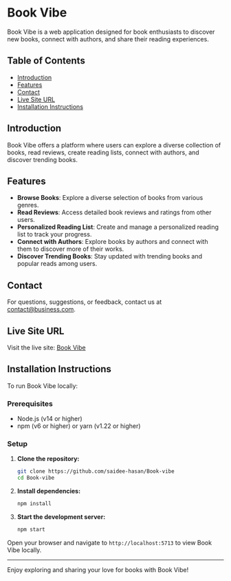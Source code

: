 # Book Vibe

Book Vibe is a web application designed for book enthusiasts to discover new books, connect with authors, and share their reading experiences.

## Table of Contents
* [Introduction](#introduction)
* [Features](#features)
* [Contact](#contact)
* [Live Site URL](#live-site-url)
* [Installation Instructions](#installation-instructions)

## Introduction

Book Vibe offers a platform where users can explore a diverse collection of books, read reviews, create reading lists, connect with authors, and discover trending books.

## Features

- **Browse Books**: Explore a diverse selection of books from various genres.
- **Read Reviews**: Access detailed book reviews and ratings from other users.
- **Personalized Reading List**: Create and manage a personalized reading list to track your progress.
- **Connect with Authors**: Explore books by authors and connect with them to discover more of their works.
- **Discover Trending Books**: Stay updated with trending books and popular reads among users.

## Contact

For questions, suggestions, or feedback, contact us at [contact@business.com](mailto:contact@business.com).

## Live Site URL

Visit the live site: [Book Vibe](https://bookvibe-by-anas.netlify.app/)

## Installation Instructions

To run Book Vibe locally:

### Prerequisites

- Node.js (v14 or higher)
- npm (v6 or higher) or yarn (v1.22 or higher)

### Setup

1. **Clone the repository:**
    ```sh
    git clone https://github.com/saidee-hasan/Book-vibe
    cd Book-vibe
    ```

2. **Install dependencies:**
    ```sh
    npm install
    ```

3. **Start the development server:**
    ```sh
    npm start
    ```

Open your browser and navigate to `http://localhost:5713` to view Book Vibe locally.

---

Enjoy exploring and sharing your love for books with Book Vibe!
